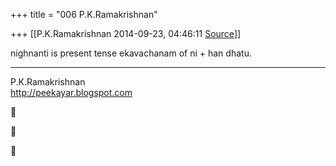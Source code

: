 +++
title = "006 P.K.Ramakrishnan"

+++
[[P.K.Ramakrishnan	2014-09-23, 04:46:11 [Source](https://groups.google.com/g/samskrita/c/ScCApcqjFcQ)]]



nighnanti is present tense ekavachanam of ni + han dhatu.



-----------------------------------  
P.K.Ramakrishnan  
<http://peekayar.blogspot.com>

  
  







